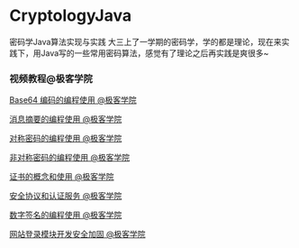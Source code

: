 # CryptologyJava
密码学Java算法实现与实践
大三上了一学期的密码学，学的都是理论，现在来实践下，用Java写的一些常用密码算法，感觉有了理论之后再实践是爽很多~

### 视频教程@极客学院

[Base64 编码的编程使用 @极客学院](http://www.jikexueyuan.com/course/738.html)

[消息摘要的编程使用 @极客学院](http://www.jikexueyuan.com/course/804.html)

[对称密码的编程使用 @极客学院](http://www.jikexueyuan.com/course/833.html)

[非对称密码的编程使用 @极客学院](http://www.jikexueyuan.com/course/932.html)

[证书的概念和使用 @极客学院](http://www.jikexueyuan.com/course/1271.html)

[安全协议和认证服务 @极客学院](http://www.jikexueyuan.com/course/1383.html)

[数字签名的编程使用 @极客学院](http://www.jikexueyuan.com/course/1239.html)

[网站登录模块开发安全加固 @极客学院](http://www.jikexueyuan.com/course/1424.html)
